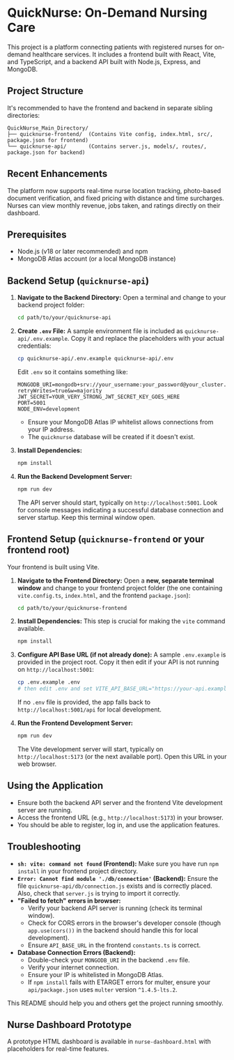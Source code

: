 
# QuickNurse: On-Demand Nursing Care

This project is a platform connecting patients with registered nurses for on-demand healthcare services. It includes a frontend built with React, Vite, and TypeScript, and a backend API built with Node.js, Express, and MongoDB.

## Project Structure

It's recommended to have the frontend and backend in separate sibling directories:

```
QuickNurse_Main_Directory/
├── quicknurse-frontend/  (Contains Vite config, index.html, src/, package.json for frontend)
└── quicknurse-api/       (Contains server.js, models/, routes/, package.json for backend)
```

## Recent Enhancements

The platform now supports real-time nurse location tracking, photo-based document
verification, and fixed pricing with distance and time surcharges. Nurses can
view monthly revenue, jobs taken, and ratings directly on their dashboard.

## Prerequisites

*   Node.js (v18 or later recommended) and npm
*   MongoDB Atlas account (or a local MongoDB instance)

## Backend Setup (`quicknurse-api`)

1.  **Navigate to the Backend Directory:**
    Open a terminal and change to your backend project folder:
    ```bash
    cd path/to/your/quicknurse-api
    ```

2.  **Create `.env` File:**
    A sample environment file is included as `quicknurse-api/.env.example`.
    Copy it and replace the placeholders with your actual credentials:
    ```bash
    cp quicknurse-api/.env.example quicknurse-api/.env
    ```
    Edit `.env` so it contains something like:
    ```env
    MONGODB_URI=mongodb+srv://your_username:your_password@your_cluster.mongodb.net/quicknurse?retryWrites=true&w=majority
    JWT_SECRET=YOUR_VERY_STRONG_JWT_SECRET_KEY_GOES_HERE
    PORT=5001
    NODE_ENV=development
    ```
    *   Ensure your MongoDB Atlas IP whitelist allows connections from your IP address.
    *   The `quicknurse` database will be created if it doesn't exist.

3.  **Install Dependencies:**
    ```bash
    npm install
    ```

4.  **Run the Backend Development Server:**
    ```bash
    npm run dev
    ```
    The API server should start, typically on `http://localhost:5001`. Look for console messages indicating a successful database connection and server startup. Keep this terminal window open.

## Frontend Setup (`quicknurse-frontend` or your frontend root)

Your frontend is built using Vite.

1.  **Navigate to the Frontend Directory:**
    Open a **new, separate terminal window** and change to your frontend project folder (the one containing `vite.config.ts`, `index.html`, and the frontend `package.json`):
    ```bash
    cd path/to/your/quicknurse-frontend
    ```

2.  **Install Dependencies:**
    This step is crucial for making the `vite` command available.
    ```bash
    npm install
    ```

3.  **Configure API Base URL (if not already done):**
    A sample `.env.example` is provided in the project root. Copy it then edit if your API is not running on `http://localhost:5001`:
    ```bash
    cp .env.example .env
    # then edit .env and set VITE_API_BASE_URL="https://your-api.example.com/api"
    ```
    If no `.env` file is provided, the app falls back to `http://localhost:5001/api` for local development.

4.  **Run the Frontend Development Server:**
    ```bash
    npm run dev
    ```
    The Vite development server will start, typically on `http://localhost:5173` (or the next available port). Open this URL in your web browser.

## Using the Application

*   Ensure both the backend API server and the frontend Vite development server are running.
*   Access the frontend URL (e.g., `http://localhost:5173`) in your browser.
*   You should be able to register, log in, and use the application features.

## Troubleshooting

*   **`sh: vite: command not found` (Frontend):** Make sure you have run `npm install` in your frontend project directory.
*   **`Error: Cannot find module './db/connection'` (Backend):** Ensure the file `quicknurse-api/db/connection.js` exists and is correctly placed. Also, check that `server.js` is trying to import it correctly.
*   **"Failed to fetch" errors in browser:**
    *   Verify your backend API server is running (check its terminal window).
    *   Check for CORS errors in the browser's developer console (though `app.use(cors())` in the backend should handle this for local development).
    *   Ensure `API_BASE_URL` in the frontend `constants.ts` is correct.
*   **Database Connection Errors (Backend):**
    *   Double-check your `MONGODB_URI` in the backend `.env` file.
    *   Verify your internet connection.
    *   Ensure your IP is whitelisted in MongoDB Atlas.
    *   If `npm install` fails with ETARGET errors for multer, ensure your `api/package.json` uses `multer` version `^1.4.5-lts.2`.

This README should help you and others get the project running smoothly.

## Nurse Dashboard Prototype
A prototype HTML dashboard is available in `nurse-dashboard.html` with placeholders for real-time features.
